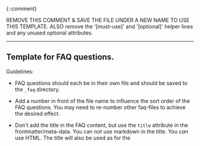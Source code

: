 {::comment}

REMOVE THIS COMMENT & SAVE THE FILE UNDER A NEW NAME TO USE THIS TEMPLATE.
ALSO remove the '[must-use]' and '[optional]' helper lines and any unused optional attributes.

---------------------------
Template for FAQ questions.
---------------------------

Guidelines:

- FAQ questions should each be in their own file and should be saved to the `_faq` directory.

- Add a number in front of the file name to influence the sort order of the FAQ questions.
  You may need to re-number other faq-files to achieve the desired effect.

- Don't add the title in the FAQ content, but use the `title` attribute in the frontmatter/meta-data.
  You can *not* use markdown in the title. You *can* use HTML.
  The title will also be used as for the <title> tag for the question page. It will be stripped of html for that.

- Always set the `anchor` and `permalink` attributes. Use a relatively short and descriptive text string.

- Individual pages will be generated for each FAQ question and links to these will be included in the sitemap.

{:/comment}
---
[must-use]
title:       Is this a <em>question</em> title ?
anchor:      a-descriptive-slug
permalink:   /faq/a-descriptive-slug/

[optional]
description: Meta description for in the header
sitemap:
    lastmod:    2014-01-23
    priority:   0.5
    changefreq: 'monthly'
    exclude:    false
---

Add the answer text here. Do **NOT** add the question.

You can use all normal GitHub flavoured markdown syntaxes.

However for multi-line code samples this syntax is preferred - don't forget to make sure that the code sample starts with `<?php` !

	{% highlight php linenos %}
	<?php
	// some PHP code
	{% endhighlight %}

There are also a number of variables available for use in all documents. It is strongly advised to use these when appropriate. For a list of these with some explanations, see example-page.md